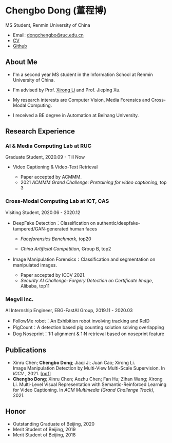 # **Chengbo Dong (董程博)**
MS Student, Renmin University of China

- Email: dongchengbo@ruc.edu.cn 
- [CV](https://raw.githubusercontent.com/dong03/dong03.github.io/7b82fe76b2ea0311992dce2c80da136456837f64/Chengbo_Dong_CV.pdf) 
- [Github](https://github.com/dong03/)

## **About Me**
- I'm a second year MS student in the Information School at Renmin University of China.

- I'm advised by Prof. [Xirong Li](http://lixirong.net/) and Prof. Jieping Xu. 

- My research interests are Computer Vision, Media Forensics and Cross-Modal Computing.

- I received a BE degree in Automation at Beihang University.



## **Research Experience**
### AI & Media Computing Lab at RUC
Graduate Student,             2020.09 - Till Now


- Video Captioning \& Video-Text Retrieval

    - Paper accepted by ACMMM.
    - 2021 *ACMMM Grand Challenge: Pretraining for video captioning*, top 3

### Cross-Modal Computing Lab at ICT, CAS
Visiting Student, 2020.06 - 2020.12

- DeepFake Detection：Classification on authentic/deepfake-tampered/GAN-generated human faces

    - *Faceforensics Benchmark*,  top20

    - *China Artificial Competition*, Group B, top2

- Image Manipulation Forensics：Classification and segmentation on manipulated images.

    - Paper accepted by ICCV 2021.
    - *Security AI Challenge: Forgery Detection on Certificate Image*, Alibaba, top11

### Megvii Inc.
AI Internship Engineer, EBG-FastAI Group, 2019.11 - 2020.03

- FollowMe robot：An Exhibition robot involving tracking and ReID
- PigCount：A detection based pig counting solution solving overlapping
- Dog Noseprint：1:1 alignment \& 1:N retrieval based on noseprint feature

## **Publications**
- Xinru Chen; **Chengbo Dong**; Jiaqi Ji; Juan Cao; Xirong Li.  
Image Manipulation Detection by Multi-View Multi-Scale Supervision.
In *ICCV* , 2021. [[pdf](https://arxiv.org/abs/2104.06832/pdf)]
- **Chengbo Dong**; Xinru Chen; Aozhu Chen; Fan Hu; Zihan Wang; Xirong Li. Multi-Level Visual Representation with Semantic-Reinforced Learning for Video Captioning. In *ACM Multimedia (Grand Challenge Track)*, 2021. 


## Honor
- Outstanding Graduate of Beijing, 2020
- Merit Student of Beijing, 2019
- Merit Student of Beijing, 2018
